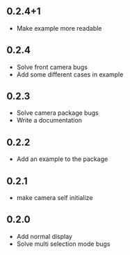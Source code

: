## 0.2.4+1

* Make example more readable

## 0.2.4

* Solve front camera bugs
* Add some different cases in example

## 0.2.3

* Solve camera package bugs
* Write a documentation 

## 0.2.2

* Add an example to the package

## 0.2.1

* make camera self initialize

## 0.2.0

* Add normal display 
* Solve multi selection mode bugs